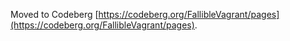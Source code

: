 Moved to Codeberg [https://codeberg.org/FallibleVagrant/pages](https://codeberg.org/FallibleVagrant/pages).
